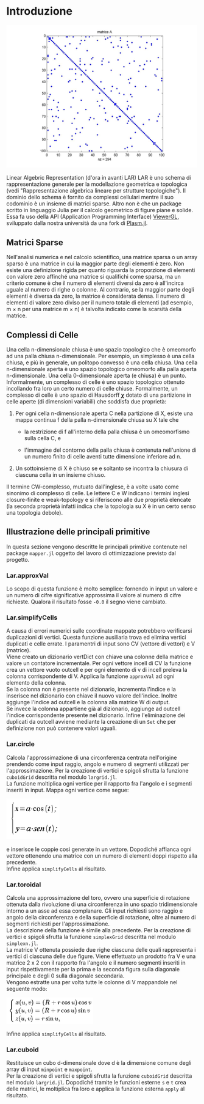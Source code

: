 # Introduzione

<img src="images/sparse.png" alt="matricesparsa" width="500"/>

Linear Algebric Representation (d'ora in avanti LAR) LAR è uno schema
di rappresentazione generale per la modellazione geometrica e topologica
(vedi \"Rappresentazione algebrica lineare per strutture topologiche\").
Il dominio dello schema è fornito da complessi cellulari mentre il suo
codominio è un insieme di matrici sparse. Altro non è che un package
scritto in linguaggio Julia per il calcolo geometrico di figure piane e
solide. Essa fa uso della API (Application Programming Interface)
[ViewerGL](https://github.com/cvdlab/ViewerGL.jl), sviluppato dalla
nostra università da una fork di
[Plasm.jl](https://github.com/plasm-language/pyplasm/tree/master/src/plasm.jl).

## Matrici Sparse

Nell'analisi numerica e nel calcolo scientifico, una matrice sparsa o un
array sparso è una matrice in cui la maggior parte degli elementi è
zero. Non esiste una definizione rigida per quanto riguarda la
proporzione di elementi con valore zero affinché una matrice si
qualifichi come sparsa, ma un criterio comune è che il numero di
elementi diversi da zero è all'incirca uguale al numero di righe o
colonne. Al contrario, se la maggior parte degli elementi è diversa da
zero, la matrice è considerata densa. Il numero di elementi di valore
zero diviso per il numero totale di elementi (ad esempio, m × n per una
matrice m × n) è talvolta indicato come la scarsità della matrice.

## Complessi di Celle

Una cella n-dimensionale chiusa è uno spazio topologico che è omeomorfo
ad una palla chiusa n-dimensionale. Per esempio, un simplesso è una
cella chiusa, e più in generale, un politopo convesso è una cella
chiusa. Una cella n-dimensionale aperta è uno spazio topologico
omeomorfo alla palla aperta n-dimensionale. Una cella 0-dimensionale
aperta (e chiusa) è un punto. Informalmente, un complesso di celle è uno
spazio topologico ottenuto incollando fra loro un certo numero di celle
chiuse. Formalmente, un complesso di celle è uno spazio di Hausdorff
**$\chi$** dotato di una partizione in celle aperte (di dimensioni
variabili) che soddisfa due proprietà:

1.  Per ogni cella n-dimensionale aperta C nella partizione di X, esiste
    una mappa continua f della palla n-dimensionale chiusa su X tale che

    -   la restrizione di f all'interno della palla chiusa è un
        omeomorfismo sulla cella C, e

    -   l'immagine del contorno della palla chiusa è contenuta
        nell'unione di un numero finito di celle aventi tutte dimensione
        inferiore ad n.

2.  Un sottoinsieme di X è chiuso se e soltanto se incontra la chiusura
    di ciascuna cella in un insieme chiuso.

Il termine CW-complesso, mutuato dall'inglese, è a volte usato come
sinonimo di complesso di celle. Le lettere C e W indicano i termini
inglesi closure-finite e weak-topology e si riferiscono alle due
proprietà elencate (la seconda proprietà infatti indica che la topologia
su X è in un certo senso una topologia debole).


## Illustrazione delle principali primitive

In questa sezione vengono descritte le principali primitive contenute nel package `mapper.jl` oggetto del lavoro di ottimizzazione previsto dal progetto.


### Lar.approxVal
Lo scopo di questa funzione è molto semplice: fornendo in input un valore e un numero di cifre significative approssima il valore al numero di cifre richieste. Qualora il risultato fosse `-0.0` il segno viene cambiato.

### Lar.simplifyCells
A causa di errori numerici sulle coordinate mappate potrebbero verificarsi duplicazioni di vertici. Questa funzione ausiliaria trova ed elimina vertici duplicati e celle errate.
I paramentri di input sono CV (vettore di vettori) e V (matrice).  
Viene creato un dizionario vertDict con chiave una colonne della matrice e valore un contatore incrementale.
Per ogni vettore incell di CV la funzione crea un vettore vuoto outcell e per ogni elemento di v di incell preleva la colonna corrispondente di V. Applica la funzione `approxVal` ad ogni elemento della colonna.  
Se la colonna non è presente nel dizionario, incrementa l'indice e la inserisce nel dizionario con chiave il nuovo valore dell'indice. Inoltre aggiunge l'indice ad outcell e la colonna alla matrice W di output.  
Se invece la colonna appartiene già al dizionario, aggiunge ad outcell l'indice corrispondente presente nel dizionario.
Infine l'eliminazione dei duplicati da outcell avviene mediante la creazione di un `Set` che per definizione non può contenere valori uguali.

### Lar.circle
Calcola l'approssimazione di una circonferenza centrata nell'origine prendendo come input raggio, angolo e numero di segmenti utilizzati per l'approssimazione.
Per la creazione di vertici e spigoli sfrutta la funzione `cuboidGrid` descritta nel modulo `largrid.jl`.  
La funzione moltiplica ogni vertice per il rapporto fra l'angolo e i segmenti inseriti in input. 
Mappa ogni vertice come segue:


![](images/coordinatepolari.gif)

e inserisce le coppie così generate in un vettore. Dopodiché affianca ogni vettore ottenendo una matrice con un numero di elementi doppi rispetto alla precedente.  
Infine applica `simplifyCells` al risultato.

### Lar.toroidal
Calcola una approssimazione del toro, ovvero una superficie di rotazione ottenuta dalla rivoluzione di una circonferenza in uno spazio tridimensionale intorno a un asse ad essa complanare. Gli input richiesti sono raggio e angolo della circonferenza e della superficie di rotazione, oltre al numero di segmenti richiesti per l'approssimazione.  
La descrizione della funzione è simile alla precedente. Per la creazione di vertici e spigoli sfrutta la funzione `simplexGrid` descritta nel modulo `simplexn.jl`.  
La matrice V ottenuta possiede due righe ciascuna delle quali rappresenta i vertici di ciascuna delle due figure. Viene effettuato un prodotto fra V e una matrice 2 x 2 con il rapporto fra l'angolo e il numero segmenti inseriti in input rispettivamente per la prima e la seconda figura sulla diagonale principale e degli 0 sulla diagonale secondaria.  
Vengono estratte una per volta tutte le colonne di V mappandole nel seguente modo:

![](images/Immagine%202022-04-20%20134015.png)

Infine applica `simplifyCells` al risultato.

### Lar.cuboid
Restituisce un cubo d-dimensionale dove d è la dimensione comune degli array di input `minpoint` e
`maxpoint`.  
Per la creazione di vertici e spigoli sfrutta la funzione `cuboidGrid` descritta nel modulo `largrid.jl`.
Dopodiché tramite le funzioni esterne `s` e `t` crea delle matrici, le moltiplica fra loro e applica la funzione esterna `apply` al risultato.